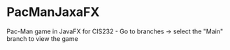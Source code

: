 # PacManJaxaFX
Pac-Man game in JavaFX for CIS232 - Go to branches -> select the "Main" branch to view the game
